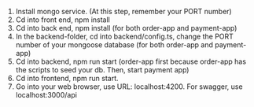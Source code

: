 1. Install mongo service. (At this step, remember your PORT number)
2. Cd into front end, npm install
3. Cd into back end, npm install (for both order-app and payment-app)
4. In the backend-folder, cd into backend/config.ts, change the PORT number of your mongoose database (for both order-app and payment-app)
5. Cd into backend, npm run start (order-app first because order-app has the scripts to seed your db. Then, start payment app)
6. Cd into frontend, npm run start.
7. Go into your web browser, use URL: localhost:4200. For swagger, use localhost:3000/api
